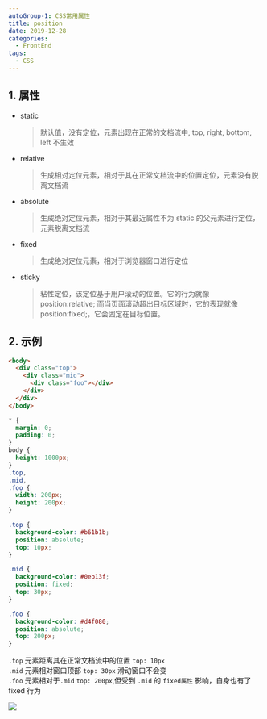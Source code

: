 ```yaml
---
autoGroup-1: CSS常用属性
title: position
date: 2019-12-28
categories:
  - FrontEnd
tags:
  - CSS
---
```


## 1. 属性

- static

  > 默认值，没有定位，元素出现在正常的文档流中, top, right, bottom, left 不生效

- relative

  > 生成相对定位元素，相对于其在正常文档流中的位置定位，元素没有脱离文档流

- absolute

  > 生成绝对定位元素，相对于其最近属性不为 static 的父元素进行定位，元素脱离文档流

- fixed

  > 生成绝对定位元素，相对于浏览器窗口进行定位

- sticky
  > 粘性定位，该定位基于用户滚动的位置。它的行为就像 position:relative; 而当页面滚动超出目标区域时，它的表现就像 position:fixed;，它会固定在目标位置。

## 2. 示例

```html
<body>
  <div class="top">
    <div class="mid">
      <div class="foo"></div>
    </div>
  </div>
</body>
```

```css
* {
  margin: 0;
  padding: 0;
}
body {
  height: 1000px;
}
.top,
.mid,
.foo {
  width: 200px;
  height: 200px;
}

.top {
  background-color: #b61b1b;
  position: absolute;
  top: 10px;
}

.mid {
  background-color: #0eb13f;
  position: fixed;
  top: 30px;
}

.foo {
  background-color: #d4f080;
  position: absolute;
  top: 200px;
}
```

`.top` 元素距离其在正常文档流中的位置 `top: 10px`  
`.mid` 元素相对窗口顶部 `top: 30px` 滑动窗口不会变  
`.foo` 元素相对于`.mid` `top: 200px`,但受到 `.mid` 的 `fixed属性` 影响，自身也有了 fixed 行为

![](https://tva1.sinaimg.cn/large/007S8ZIlly1ghoi8dsrp7g30g80ncmz7.gif)

